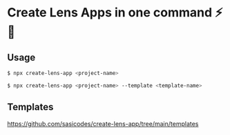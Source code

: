 # Create Lens Apps in one command ⚡ 🌿

## Usage

```bash
$ npx create-lens-app <project-name>

$ npx create-lens-app <project-name> --template <template-name>
```


## Templates

<https://github.com/sasicodes/create-lens-app/tree/main/templates>
